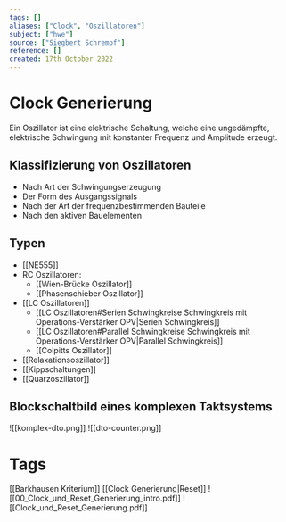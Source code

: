 ```yaml
---
tags: []
aliases: ["Clock", "Oszillatoren"]
subject: ["hwe"]
source: ["Siegbert Schrempf"]
reference: []
created: 17th October 2022
---
```


# Clock Generierung
Ein Oszillator ist eine elektrische Schaltung, welche eine ungedämpfte, elektrische Schwingung mit konstanter Frequenz und Amplitude erzeugt.

## Klassifizierung von Oszillatoren
- Nach Art der Schwingungserzeugung
- Der Form des Ausgangssignals
- Nach der Art der frequenzbestimmenden Bauteile
- Nach den aktiven Bauelementen

## Typen
- [[NE555]]
- RC Oszillatoren:
	- [[Wien-Brücke Oszillator]]
	- [[Phasenschieber Oszillator]]
- [[LC Oszillatoren]]
	- [[LC Oszillatoren#Serien Schwingkreise Schwingkreis mit Operations-Verstärker OPV|Serien Schwingkreis]]
	- [[LC Oszillatoren#Parallel Schwingkreise Schwingkreis mit Operations-Verstärker OPV|Parallel Schwingkreis]]
	- [[Colpitts Oszillator]]
- [[Relaxationsoszillator]]
- [[Kippschaltungen]]
- [[Quarzoszillator]]
## Blockschaltbild eines komplexen Taktsystems
![[komplex-dto.png]]
![[dto-counter.png]]


# Tags
[[Barkhausen Kriterium]]
[[Clock Generierung|Reset]]
![[00_Clock_und_Reset_Generierung_intro.pdf]]
![[Clock_und_Reset_Generierung.pdf]]